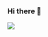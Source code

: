 ### Hi there 👋

<!--
**dbsxortime/dbsxortime** is a ✨ _special_ ✨ repository because its `README.md` (this file) appears on your GitHub profile.


[]는 제외하고 사용하고, 그 안에것을 잘 채우면 된다.
<img src="https://img.shields.io/badge/[사진속 노란색 밑줄친 부분에 들어갈 text]-[배지배경색]?
          style=[배지의 모양 :(plastic, flat, flat-square, for-the-badge, social)중 하나만 골라 넣는다.]
          &logo=[정식로고네임]
          &logoColor=[빨간 화살표친 로고의 색_(영어 또는 #뺀 색상hexa값)]"/>
          
위 사진에서 빨간밑줄친 부분이 스타일 유형인데, 저 부분이 변함에 따라 오른쪽처럼 변하게 된다. 
 선택지는 (plastic, flat, flat-square, for-the-badge, social)이 있다.
style=[여기만바꿔주면된다]

Here are some ideas to get you started:

- 🔭 I’m currently working on ...
- 🌱 I’m currently learning ...
- 👯 I’m looking to collaborate on ...
- 🤔 I’m looking for help with ...
- 💬 Ask me about ...
- 📫 How to reach me: ...
- 😄 Pronouns: ...
- ⚡ Fun fact: ...
-->

<img src="https://img.shields.io/badge/JAVA-007396?
          style=flat&logo=Java&logoColor=white"/>
